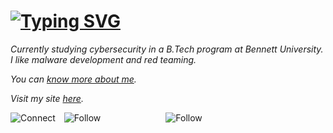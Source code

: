 <h1>
  <a href="https://git.io/typing-svg">
    <img src="https://readme-typing-svg.demolab.com?font=Roboto&size=20&duration=3000&pause=1000&color=F7F7F7&width=435&lines=Hi%2C+It's+Vaibhav" alt="Typing SVG">
  </a>
</h1>

*Currently studying cybersecurity in a B.Tech program at Bennett University. I like malware development and red teaming.*

*You can [know more about me](https://youtube.com).*

*Visit my site [here](https://youtube.com).*

<p>
  <a href="https://www.linkedin.com/in/vaibhav-pathak-9202652b7" target="_blank" style="margin-right: 10px; text-decoration: none;">
    <img alt="Connect" src="https://img.shields.io/badge/Connect-0A66C2?style=flat&logo=linkedin&logoColor=ffffff">
  </a>
  <a href="https://twitter.com/" target="_blank" style="margin-right: 100px; text-decoration: none;">
    <img alt="Follow" src="https://img.shields.io/badge/Follow-ffffff?style=flat&logo=X&logoColor=black">
  </a>
  <a href="https://instagram.com/_vaibhav._.11" target="_blank" style="text-decoration: none;">
    <img alt="Follow" src="https://img.shields.io/badge/Follow-833AB4?style=flat&logo=instagram&logoColor=ffffff">
  </a>
</p>
